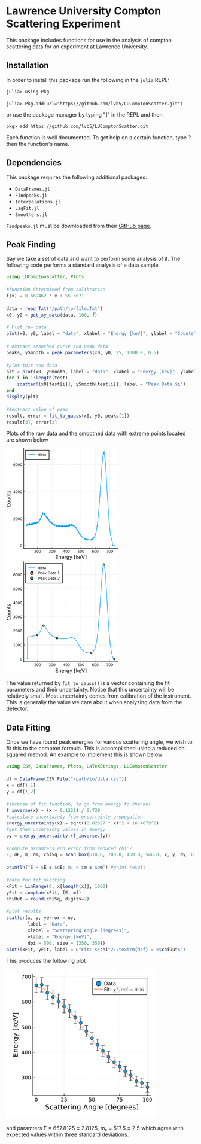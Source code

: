 # Lawrence University Compton Scattering Experiment

This package includes functions for use in the analysis of compton scattering data for an experiment at Lawrence University. 

## Installation 

In order to install this package run the following in the `julia` REPL:

```
julia> using Pkg

julia> Pkg.add(url="https://github.com/lvb5/LUComptonScatter.git")
```

or use the package manager by typing "]" in the REPL and then

```
pkg> add https://github.com/lvb5/LUComptonScatter.git
```

Each function is well documented. To get help on a certain function, type ? then the function's name. 

## Dependencies

This package requires the following additional packages:

- `DataFrames.jl`
- `Findpeaks.jl`
- `Interpolations.jl`
- `LsqFit.jl`
- `Smoothers.jl`

`Findpeaks.jl` must be downloaded from their [GitHub page](https://github.com/tungli/Findpeaks.jl).

## Peak Finding

Say we take a set of data and want to perform some analysis of it. The following code performs a standard analysis of a data sample

```julia
using LUComptonScatter, Plots

#function determined from calibration
f(x) = 0.669462 * x + 55.3071

data = read_Txt("/path/to/file.Txt")
x0, y0 = get_xy_data(data, 100, f)

# Plot raw data
plot(x0, y0, label = "data", xlabel = "Energy [keV]", ylabel = "Counts", legend=:topleft)

# extract smoothed curve and peak data
peaks, ySmooth = peak_parameters(x0, y0, 25, 1000.0, 0.5)

#plot this new data
plt = plot(x0, ySmooth, label = "data", xlabel = "Energy [keV]", ylabel = "Counts", legend=:topleft)
for i in 1:length(test)
    scatter!(x0[test[i]], ySmooth[test[i]], label = "Peak Data $i")
end
display(plt)

##extract value of peak
result, error = fit_to_gauss(x0, y0, peaks[1])
result[3], error[3]
```
Plots of the raw data and the smoothed data with extreme points located are shown below

<img src="https://github.com/lvb5/LUComptonScatter/blob/master/examples/plot2.png" width="300"/> <img src="https://github.com/lvb5/LUComptonScatter/blob/master/examples/plot1.png" width="300"/> 

The value returned by `fit_to_gauss()` is a vector containing the fit parameters and their uncertainty. Notice that this uncertainty will be relatively small. Most uncertainty comes from calibration of the instrument. This is generally the value we care about when analyzing data from the detector. 

## Data Fitting 

Once we have found peak energies for various scattering angle, we wish to fit this to the compton formula. This is accomplished using a reduced chi squared method. An example to implement this is shown below 

```julia
using CSV, DataFrames, Plots, LaTeXStrings, LUComptonScatter

df = DataFrame(CSV.File("/path/to/data.csv"))
x = df[!,1]
y = df[!,2]

#inverse of fit function, to go from energy to channel
f_inverse(x) = (x + 0.1221) / 0.739
#calculate uncertainty from uncertainty propogation
energy_uncertainty(x) = sqrt((0.02627 * x)^2 + 16.4079^2)
#get them uncerainty values in energy
σy = energy_uncertainty.(f_inverse.(y))

#compute paramters and error from reduced chi^2
E, σE, m, σm, chiSq = scan_box(610.0, 700.0, 460.0, 540.0, x, y, σy, 0.08)

println("E = $E ± $σE; mₑ = $m ± $σm") #print result

#data for fit plotting
xFit = LinRange(0, x[length(x)], 1000)
yFit = compton(xFit, [E, m])
chiOut = round(chiSq, digits=2)

#plot results
scatter(x, y, yerror = σy,
        label = "Data", 
        xlabel = "Scattering Angle [degrees]", 
        ylabel = "Energy [keV]", 
        dpi = 500, size = (350, 350))
plot!(xFit, yFit, label = L"Fit: $\chi^2/\textrm{dof} = %$chiOut$")
```
This produces the following plot

<img src=https://github.com/lvb5/LUComptonScatter/blob/master/examples/scatteredPlotEg.png width="400">

and paramters E = 657.8125 ± 2.8125, mₑ = 517.5 ± 2.5 which agree with expected values within three standard deviations. 
